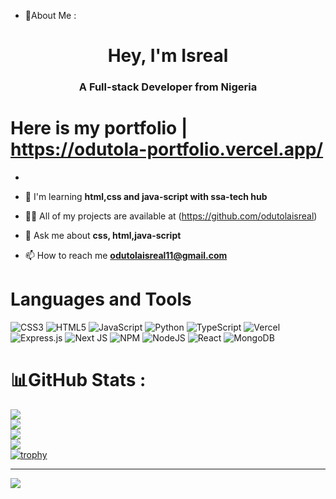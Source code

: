 - 💫About Me :
<h1 align="center">Hey, I'm Isreal</h1>
<h3 align="center">A Full-stack Developer from Nigeria</h3>

# Here is my portfolio | **https://odutola-portfolio.vercel.app/**
-

- 🔭 I'm learning **html,css and java-script with ssa-tech hub**

- 👨‍💻 All of my projects are available at (https://github.com/odutolaisreal)

- 💬 Ask me about **css, html,java-script**

- 📫 How to reach me **odutolaisreal11@gmail.com**

# Languages and Tools
![CSS3](https://img.shields.io/badge/css3-%231572B6.svg?style=for-the-badge&logo=css3&logoColor=white)  ![HTML5](https://img.shields.io/badge/html5-%23E34F26.svg?style=for-the-badge&logo=html5&logoColor=white) ![JavaScript](https://img.shields.io/badge/javascript-%23323330.svg?style=for-the-badge&logo=javascript&logoColor=%23F7DF1E) ![Python](https://img.shields.io/badge/python-3670A0?style=for-the-badge&logo=python&logoColor=ffdd54)  ![TypeScript](https://img.shields.io/badge/typescript-%23007ACC.svg?style=for-the-badge&logo=typescript&logoColor=white)  ![Vercel](https://img.shields.io/badge/vercel-%23000000.svg?style=for-the-badge&logo=vercel&logoColor=white)  ![Express.js](https://img.shields.io/badge/express.js-%23404d59.svg?style=for-the-badge&logo=express&logoColor=%2361DAFB)  ![Next JS](https://img.shields.io/badge/Next-black?style=for-the-badge&logo=next.js&logoColor=white) ![NPM](https://img.shields.io/badge/NPM-%23000000.svg?style=for-the-badge&logo=npm&logoColor=white) ![NodeJS](https://img.shields.io/badge/node.js-6DA55F?style=for-the-badge&logo=node.js&logoColor=white) ![React](https://img.shields.io/badge/react-%2320232a.svg?style=for-the-badge&logo=react&logoColor=%2361DAFB)  ![MongoDB](https://img.shields.io/badge/MongoDB-%234ea94b.svg?style=for-the-badge&logo=mongodb&logoColor=white)

# 📊GitHub Stats :
![](https://github-readme-stats.vercel.app/api?username=odutolaisreal&theme=vision-friendly-dark&hide_border=false&include_all_commits=false&count_private=false)<br/>
![](https://github-readme-streak-stats.herokuapp.com/?user=odutolaisreal&theme=vision-friendly-dark&hide_border=false)<br/>
![](https://github-readme-stats.vercel.app/api/top-langs/?username=odutolaisreal&theme=vision-friendly-dark&hide_border=false&include_all_commits=false&count_private=false&layout=compact)<br/>
![](https://github-profile-summary-cards.vercel.app/api/cards/profile-details?username=odutolaisreal&theme=github_dark)<br/>
[![trophy](https://github-profile-trophy.vercel.app/?username=odutolaisreal&theme=onedark)](https://github.com/ryo-ma/github-profile-trophy)

---
[![](https://visitcount.itsvg.in/api?id=Entertainment&label=Profile%20Views&color=2&icon=2&pretty=true)](https://visitcount.itsvg.in)
